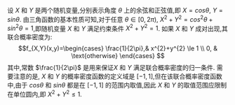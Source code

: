 设 $X$ 和 $Y$ 是两个随机变量,分别表示角度 $\theta$ 上的余弦和正弦值,即 $X=cos\theta$, $Y=sin\theta$. 由三角函数的基本性质可知,对于任意 $\theta \in [0,2\pi)$, $X^{2}+Y^{2}=cos^{2}\theta+sin^{2} \theta=1$,即随机变量 $X$ 和 $Y$ 满足约束条件 $X^{2}+Y^{2}=1$.
如果 $X$ 和 $Y$ 成对出现,其联合概率密度为:
$$f_{X,Y}(x,y)=\begin{cases} \frac{1}{2\pi},& x^{2}+y^{2} \le 1 \\ 0, & \text{otherwise} \end{cases} $$
其中,常数 $\frac{1}{2\pi}$ 是用来保证$X$ 和 $Y$ 满足联合概率密度的归一条件.
需要注意的是, $X$ 和 $Y$ 的概率密度函数的定义域是 $[-1, 1]$,但在该联合概率密度函数中,由于 $cos\theta$ 和 $sin\theta$ 都是在 $[-1, 1]$ 的范围内取值,因此 $X$ 和 $Y$ 的取值范围应限制在单位圆内,即 $X^2+Y^2 \le 1$.

